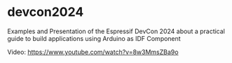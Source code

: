 # devcon2024
Examples and Presentation of the Espressif DevCon 2024 about a practical guide to build applications using Arduino as IDF Component 

Video:
https://www.youtube.com/watch?v=8w3MmsZBa9o
